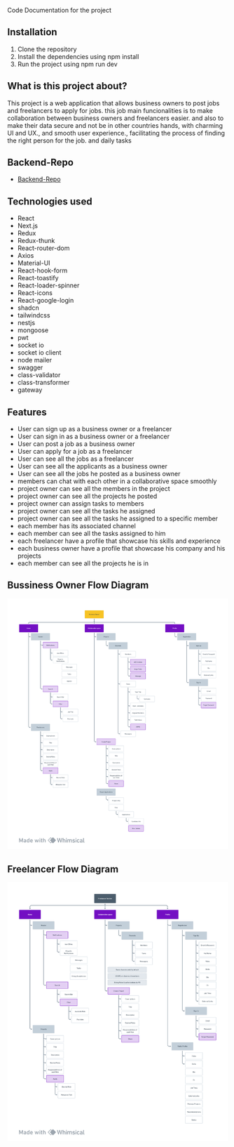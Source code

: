 Code Documentation for the project

## Installation
1. Clone the repository
2. Install the dependencies using npm install
3. Run the project using npm run dev
 
## What is this project about?
This project is a web application that allows business owners to post jobs and freelancers to apply for jobs. this job main funcionalities is to make collaboration between business owners and freelancers easier.
and also to make their data secure and not be in other countries hands, with charming UI and UX., and smooth user experience., facilitating the process of finding the right person for the job. and daily tasks

## Backend-Repo
- [Backend-Repo](https://github.com/1FarZ1/innoByte)

## Technologies used
- React
- Next.js
- Redux
- Redux-thunk
- React-router-dom
- Axios
- Material-UI
- React-hook-form
- React-toastify
- React-loader-spinner
- React-icons
- React-google-login
- shadcn
- tailwindcss
- nestjs
- mongoose
- pwt
- socket io
- socket io client
- node mailer
- swagger
- class-validator
- class-transformer
- gateway


## Features
- User can sign up as a business owner or a freelancer
- User can sign in as a business owner or a freelancer
- User can post a job as a business owner
- User can apply for a job as a freelancer
- User can see all the jobs as a freelancer
- User can see all the applicants as a business owner
- User can see all the jobs he posted as a business owner
- members can chat with each other in a collaborative space smoothly
- project owner can see all the members in the project
- project owner can see all the projects he posted
- project owner can assign tasks to members
- project owner can see all the tasks he assigned
- project owner can see all the tasks he assigned to a specific member
- each member has its associated channel
- each member can see all the tasks assigned to him
- each freelancer have a profile that showcase his skills and experience
- each business owner have a profile that showcase his company and his projects
- each member can see all the projects he is in
## Bussiness Owner Flow Diagram
![alt text](image.png)

## Freelancer Flow Diagram
![alt text](image1.png)

